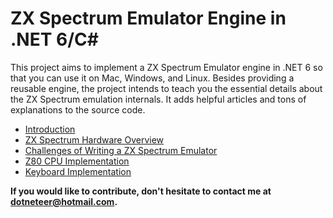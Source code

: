 # ZX Spectrum Emulator Engine in .NET 6/C#

This project aims to implement a ZX Spectrum Emulator engine in .NET 6 so that you can use it on Mac, Windows, and Linux. Besides providing a reusable engine, the project intends to teach you the essential details about the ZX Spectrum emulation internals. It adds helpful articles and tons of explanations to the source code.

- [Introduction](./book/index.md)
- [ZX Spectrum Hardware Overview](./book/hw-overview.md)
- [Challenges of Writing a ZX Spectrum Emulator](./book/challenges.md)
- [Z80 CPU Implementation](./book/z80/z80-implementation.md)
- [Keyboard Implementation](./book/machine/keyboard-device.md)

**If you would like to contribute, don't hesitate to contact me at dotneteer@hotmail.com.**